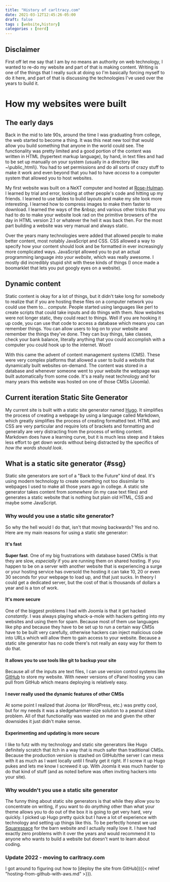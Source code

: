 ```yaml
---
title: "History of carltracy.com"
date: 2021-03-12T12:45:26-05:00
draft: false
tags : [website,history]
categories : [nerd]
---
```

## Disclaimer
First off let me say that I am by no means an authority on web technology, I wanted to re-do my website and part of that is making content. Writing is one of the things that I really suck at doing so I'm basically forcing myself to do it here, and part of that is discussing the technologies I've used over the years to build it.
# How my websites were built
## The early days
Back in the mid to late 90s, around the time I was graduating from college, the web started to become a thing. It was this neat new tool that would allow you build something that anyone in the world could see. The functionality was pretty limited and a good portion of the content was written in HTML (hypertext markup language), by hand, in text files and had to be set up manually on your system (usually in a directory like ~\\public_html\\). You had to set permissions and do all sorts of crazy stuff to make it work and even beyond that you had to have *access* to a computer system that allowed you to host websites.

My first website was built on a NeXT computer and hosted at [Rose-Hulman](https://rose-hulman.edu/). I learned by trial and error, looking at other people's code and hitting up my friends. I learned to use tables to build layouts and make my site look more interesting. I learned how to compress images to make them faster to download. I learned the ways of the \&nbsp; and various other tricks that you had to do to make your website look rad on the primitive browsers of the day in HTML version 2.1 or whatever the hell it was back then. For the most part building a website was very manual and always static.

Over the years many technologies were added that allowed people to make better content, most notably JavaScript and CSS. CSS allowed a way to specify how your content should look and be formatted in ever increasingly more complicated ways. JavaScript allowed you to put an actual programming language *into your website*, which was really awesome. I mostly did incredibly stupid shit with these kinds of things (I once made a boomarklet that lets you put googly eyes on a website).
## Dynamic content
Static content is okay for a lot of things, but it didn't take long for somebody to realize that if you are hosting these files on a computer network you could use them to... *compute*. People started using languages like perl to create scripts that could take inputs and do things with them. Now websites were not longer static, they could react to things. Well if you are hooking it up code, you can use that code to access a database which means you can remember things. You can allow users to log on to your website and remember the things they've done. They can buy things, take classes, check your bank balance, literally anything that you could accomplish with a computer you could hook up to the internet. Woot!

With this came the advent of content management systems (CMS). These were very complex platforms that allowed a user to build a website that dynamically built websites on-demand. The content was stored in a database and whenever someone went to your website the webpage was built automatically from some code. It's a really neat technology and for many years this website was hosted on one of those CMSs (Joomla).
## Current iteration Static Site Generator
My current site is built with a static site generator named [Hugo](https://gethugo.io). It simplifies the process of creating a webpage by using a language called Markdown, which greatly simplifies the process of creating formatted text. HTML and CSS are very particular and require lots of brackets and formatting and generally are very distracting from the process of writing content. Markdown does have a learning curve, but it is much less steep and it takes less effort to get down words without being distracted by the specifics of *how the words should look*.
## What is a static site generator {#ssg}
Static site generators are sort of a "Back to the Future" kind of deal. It's using modern technology to create something not too dissimilar to webpages I used to make all those years ago in college. A static site generator takes content from *somewhere* (in my case text files) and generates a static website that is nothing but plain old HTML, CSS and maybe some JavaScript.
### Why would you use a static site generator?
So why the hell would I do that, isn't that moving backwards? Yes and no. Here are my main reasons for using a static site generator:
#### It's fast
**Super fast**. One of my big frustrations with database based CMSs is that they are slow, *especially* if you are running them on shared hosting. If you happen to be on a server with another website that is experiencing a surge or your hosting service has oversold the hosting it can take 10, 20 or even 30 seconds for your webpage to load up, and that just sucks. In theory I could get a dedicated server, but the cost of that is thousands of dollars a year and is a ton of work.
#### It's more secure
One of the biggest problems I had with Joomla is that it get hacked *constantly*. I was always playing whack-a-mole with hackers getting into my websites and using them for spam. Because most of them use languages like php and because they have to be set up to run a certain way CMSs have to be built very carefully, otherwise hackers can inject malicious code into URLs which will allow them to gain access to your website. Because a static site generator has no code there's not really an easy way for them to do that.
#### It allows you to use tools like git to backup your site
Because all of the inputs are text files, I can use version control systems like [GitHub](https://github.com) to store my website. With newer versions of cPanel hosting you can pull from GitHub which means deploying is relatively easy.
#### I never really used the dynamic features of other CMSs
At some point I realized that Jooma (or WordPress, etc.) was pretty cool, but for my needs it was a sledgehammer-size solution to a peanut sized problem. All of that functionality was wasted on me and given the other downsides it just didn't make sense.
#### Experimenting and updating is more secure
I like to futz with my technology and static site generators like Hugo definitely scratch that itch in a way that is much safer than traditional CMSs. Because the production version is stashed on GitHub/the server I can mess with it as much as I want locally until I finally get it right. If I screw it up Hugo pukes and lets me know I screwed it up. With Joomla it was much harder to do that kind of stuff (and as noted before was often inviting hackers into your site).
### Why wouldn't you use a static site generator
The funny thing about static site generators is that while they allow you to concentrate on writing, if you want to do *anything* other than what your theme allows you to do out of the box it is going to get very hard, very quickly. I picked up Hugo pretty quick but I have a lot of experience with technology and setting up things like this. To be perfectly honest we use [Squarespace](https://www.squarespace.com/) for the barn website and I actually really love it. I have had exactly zero problems with it over the years and would recommend it to anyone who wants to build a website but doesn't want to learn about coding.
### Update 2022 - moving to carltracy.com
I got around to figuring out how to [deploy the site from GitHub]({{< relref "hosting-from-github-with-aws.md" >}}).
